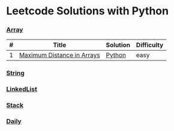 # Leetcode Solutions with Python


### [Array](Array)
|  #  | Title | Solution | Difficulty |
| --- | ----- | -------- |  ----- |
|1| [Maximum Distance in Arrays](https://leetcode-cn.com/problems/two-sum/) | [Python](./Array/1.%20two_sum.py) | easy |

### [String](String)

### [LinkedList](LinkedList)

### [Stack](Stack)

### [Daily](Daily)